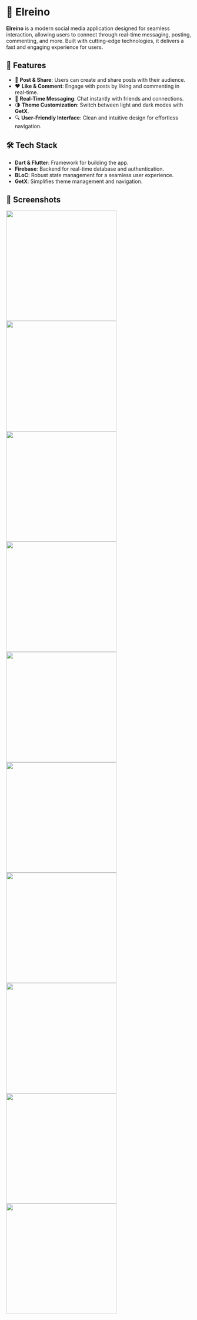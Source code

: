 # 👑 Elreino

**Elreino** is a modern social media application designed for seamless interaction, allowing users to connect through real-time messaging, posting, commenting, and more. Built with cutting-edge technologies, it delivers a fast and engaging experience for users.

## 🚀 Features

- 📝 **Post & Share**: Users can create and share posts with their audience.
- ❤️ **Like & Comment**: Engage with posts by liking and commenting in real-time.
- 💬 **Real-Time Messaging**: Chat instantly with friends and connections.
- 🌗 **Theme Customization**: Switch between light and dark modes with **GetX**.
- 🔍 **User-Friendly Interface**: Clean and intuitive design for effortless navigation.

## 🛠️ Tech Stack

- **Dart & Flutter**: Framework for building the app.
- **Firebase**: Backend for real-time database and authentication.
- **BLoC**: Robust state management for a seamless user experience.
- **GetX**: Simplifies theme management and navigation.

## 📸 Screenshots

<div>
  <img src = "https://github.com/Rwan00/El-Reino/blob/main/screenshots/1.jpg" width = "300">
  <img src = "https://github.com/Rwan00/El-Reino/blob/main/screenshots/2.jpg" width = "300">
</div>

<div>
  <img src = "https://github.com/Rwan00/El-Reino/blob/main/screenshots/3.jpg" width = "300">
  <img src = "https://github.com/Rwan00/El-Reino/blob/main/screenshots/4.jpg" width = "300">
</div>

<div>
  <img src = "https://github.com/Rwan00/El-Reino/blob/main/screenshots/5.jpg" width = "300">
  <img src = "https://github.com/Rwan00/El-Reino/blob/main/screenshots/6.jpg" width = "300">
</div>

<div>
  <img src = "https://github.com/Rwan00/El-Reino/blob/main/screenshots/7.jpg" width = "300">
  <img src = "https://github.com/Rwan00/El-Reino/blob/main/screenshots/8.jpg" width = "300">
</div>

<div>
  <img src = "https://github.com/Rwan00/El-Reino/blob/main/screenshots/9.jpg" width = "300">
  <img src = "https://github.com/Rwan00/El-Reino/blob/main/screenshots/10.jpg" width = "300">
</div>
